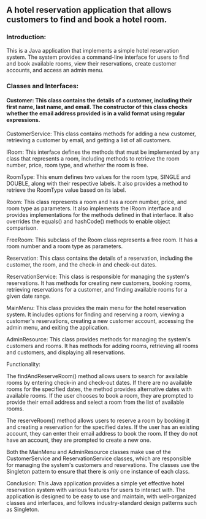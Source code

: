 ## A hotel reservation application that allows customers to find and book a hotel room. 
### Introduction:
This is a Java application that implements a simple hotel reservation system. The system provides a command-line interface for users to find and book available rooms, view their reservations, create customer accounts, and access an admin menu.
### Classes and Interfaces:
#### Customer: This class contains the details of a customer, including their first name, last name, and email. The constructor of this class checks whether the email address provided is in a valid format using regular expressions.

CustomerService: This class contains methods for adding a new customer, retrieving a customer by email, and getting a list of all customers.

IRoom: This interface defines the methods that must be implemented by any class that represents a room, including methods to retrieve the room number, price, room type, and whether the room is free.

RoomType: This enum defines two values for the room type, SINGLE and DOUBLE, along with their respective labels. It also provides a method to retrieve the RoomType value based on its label.

Room: This class represents a room and has a room number, price, and room type as parameters. It also implements the IRoom interface and provides implementations for the methods defined in that interface. It also overrides the equals() and hashCode() methods to enable object comparison.

FreeRoom: This subclass of the Room class represents a free room. It has a room number and a room type as parameters.

Reservation: This class contains the details of a reservation, including the customer, the room, and the check-in and check-out dates.

ReservationService: This class is responsible for managing the system's reservations. It has methods for creating new customers, booking rooms, retrieving reservations for a customer, and finding available rooms for a given date range.

MainMenu: This class provides the main menu for the hotel reservation system. It includes options for finding and reserving a room, viewing a customer's reservations, creating a new customer account, accessing the admin menu, and exiting the application.

AdminResource: This class provides methods for managing the system's customers and rooms. It has methods for adding rooms, retrieving all rooms and customers, and displaying all reservations.

Functionality:

The findAndReserveRoom() method allows users to search for available rooms by entering check-in and check-out dates. If there are no available rooms for the specified dates, the method provides alternative dates with available rooms. If the user chooses to book a room, they are prompted to provide their email address and select a room from the list of available rooms.

The reserveRoom() method allows users to reserve a room by booking it and creating a reservation for the specified dates. If the user has an existing account, they can enter their email address to book the room. If they do not have an account, they are prompted to create a new one.

Both the MainMenu and AdminResource classes make use of the CustomerService and ReservationService classes, which are responsible for managing the system's customers and reservations. The classes use the Singleton pattern to ensure that there is only one instance of each class.

Conclusion:
This Java application provides a simple yet effective hotel reservation system with various features for users to interact with. The application is designed to be easy to use and maintain, with well-organized classes and interfaces, and follows industry-standard design patterns such as Singleton.
[](https://user-images.githubusercontent.com/63597726/233846826-ba397815-ec3d-434b-9e91-365f76d0cb00.mp4)

